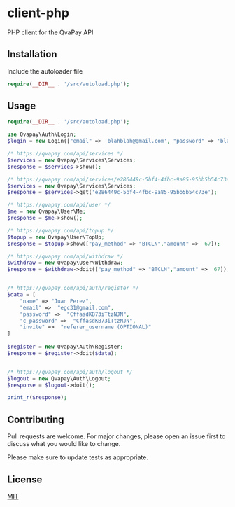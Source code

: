 # client-php
PHP client for the QvaPay API

## Installation
Include the autoloader file

```php
require(__DIR__ . '/src/autoload.php');  
```

## Usage

```php
require(__DIR__ . '/src/autoload.php');  

use Qvapay\Auth\Login;
$login = new Login(["email" => 'blahblah@gmail.com', "password" => 'blahblahblah']);

/* https://qvapay.com/api/services */
$services = new Qvapay\Services\Services;
$response = $services->show();

/* https://qvapay.com/api/services/e286449c-5bf4-4fbc-9a85-95bb5b54c73e */
$services = new Qvapay\Services\Services;
$response = $services->get('e286449c-5bf4-4fbc-9a85-95bb5b54c73e');

/* https://qvapay.com/api/user */
$me = new Qvapay\User\Me;
$response = $me->show();

/* https://qvapay.com/api/topup */
$topup = new Qvapay\User\TopUp;
$response = $topup->show(["pay_method" => "BTCLN","amount" =>  67]);

/* https://qvapay.com/api/withdraw */
$withdraw = new Qvapay\User\Withdraw;
$response = $withdraw->doit(["pay_method" => "BTCLN","amount" =>  67]);


/* https://qvapay.com/api/auth/register */
$data = [
	"name" => "Juan Perez",
	"email" =>  "egc31@gmail.com",
	"password" =>  "CffasdKB73iTtzNJN",
	"c_password" =>  "CffasdKB73iTtzNJN",
	"invite" =>  "referer_username (OPTIONAL)" 
]
	
$register = new Qvapay\Auth\Register;
$response = $register->doit($data);


/* https://qvapay.com/api/auth/logout */
$logout = new Qvapay\Auth\Logout;
$response = $logout->doit();

print_r($response);
```

## Contributing

Pull requests are welcome. For major changes, please open an issue first
to discuss what you would like to change.

Please make sure to update tests as appropriate.

## License

[MIT](https://choosealicense.com/licenses/mit/)
